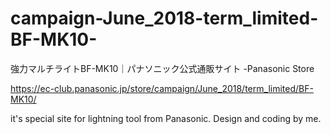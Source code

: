 # campaign-June_2018-term_limited-BF-MK10-
強力マルチライトBF-MK10｜パナソニック公式通販サイト -Panasonic Store

https://ec-club.panasonic.jp/store/campaign/June_2018/term_limited/BF-MK10/

it's special site for lightning tool from Panasonic.
Design and coding by me.
